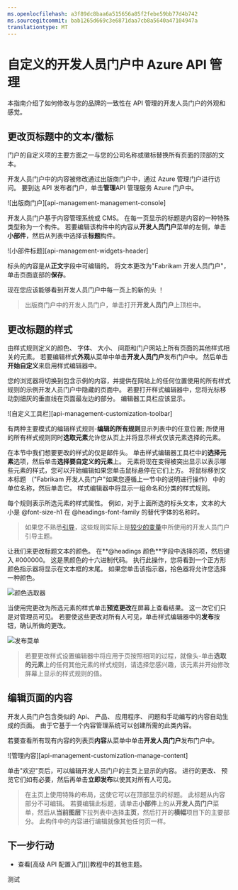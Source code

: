 ```yaml
---
ms.openlocfilehash: a3f89dc8baa6a515656a85f2febe59bb77d4b742
ms.sourcegitcommit: bab1265d669c3e6871daa7cb8a5640a47104947a
translationtype: MT
---
```

<properties
    pageTitle="自定义的开发人员门户中 Azure API 管理"
    description="自定义的开发人员门户中 Azure API 管理。"
    services="api-management"
    documentationCenter=""
    authors="steved0x"
    manager="dwrede"
    editor=""/>

<tags
    ms.service="api-management"
    ms.workload="mobile"
    ms.tgt_pltfrm="na"
    ms.devlang="na"
    ms.topic="get-started-article" 
    ms.date="08/05/2015"
    ms.author="sdanie"/>

# 自定义的开发人员门户中 Azure API 管理

本指南介绍了如何修改与您的品牌的一致性在 API 管理的开发人员门户的外观和感觉。

## <a name="change-page-headers"> </a>更改页标题中的文本/徽标

门户的自定义项的主要方面之一与您的公司名称或徽标替换所有页面的顶部的文本。

开发人员门户中的内容被修改通过出版商门户中，通过 Azure 管理门户进行访问。 要到达 API 发布者门户，单击**管理**API 管理服务 Azure 门户中。

![出版商门户][api-management-management-console]

开发人员门户基于内容管理系统或 CMS。 在每一页显示的标题是内容的一种特殊类型称为一个构件。 若要编辑该构件中的内容从**开发人员门户**菜单的左侧，单击**小部件**，然后从列表中选择该**标题**构件。

![小部件标题][api-management-widgets-header]

标头的内容是从**正文**字段中可编辑的。 将文本更改为"Fabrikam 开发人员门户"，单击页面底部的**保存**。

现在您应该能够看到开发人员门户中每一页上的新的头 ！

> 出版商门户中的开发人员门户，单击打开**开发人员门户**上顶栏中。

## <a name="change-headers-styling"> </a>更改标题的样式

由样式规则定义的颜色、 字体、 大小、 间距和门户网站上所有页面的其他样式相关的元素。 若要编辑样式**外观**从菜单中单击**开发人员门户**发布门户中。 然后单击**开始自定义**来启用样式编辑器中。

您的浏览器将切换到包含示例的内容，并提供在网站上的任何位置使用的所有样式规则的示例开发人员门户中隐藏的页面中。 若要打开样式编辑器中，您将光标移动到细灰的垂直线在页面最左边的部分。 编辑器工具栏应该显示。

![自定义工具栏][api-management-customization-toolbar]

有两种主要模式的编辑样式规则-**编辑的所有规则**显示列表中的任意位置; 所使用的所有样式规则同时**选取元素**允许您从页上并将显示样式仅该元素选择的元素。

在本节中我们想要更改的样式的仅是邮件头。 单击样式编辑器工具栏中的**选择元素**选项，然后单击**选择要自定义的元素**上。 元素将现在变得被突出显示以表示哪些元素的样式，您可以开始编辑如果您单击鼠标悬停在它们上方。 将鼠标移到文本标题 （"Fabrikam 开发人员门户"如果您遵循上一节中的说明进行操作） 中的单位名称，然后单击它。 样式编辑器中将显示一组命名和分类的样式规则。

每个规则表示所选元素的样式属性。 例如，对于上面所选的标头文本，文本的大小是 @font-size-h1 在 @headings-font-family 的替代字体的名称时。

> 如果您不熟悉[引导][]，这些规则实际上是[较少的变量][]中所使用的开发人员门户引导主题。

让我们来更改标题文本的颜色。 在**@headings 颜色**字段中选择的项，然后键入 #000000。 这是黑颜色的十六进制代码。 执行此操作，您将看到一个正方形颜色指示器将显示在文本框的末尾。 如果您单击该指示器，拾色器将允许您选择一种颜色。

![颜色选取器][api-management-customization-toolbar-color-picker]

当使用完更改为所选元素的样式单击**预览更改**在屏幕上查看结果。 这一次它们只是对管理员可见。 若要使这些更改对所有人可见，单击样式编辑器中的**发布**按钮，确认所做的更改。

![发布菜单][api-management-customization-toolbar-publish-form]

> 若要更改样式设置编辑器中将应用于页按照相同的过程，就像头-单击**选取的元素**上的任何其他元素的样式规则，请选择您感兴趣，该元素并开始修改屏幕上显示的样式规则的值。

## <a name="edit-page-contents"> </a>编辑页面的内容

开发人员门户包含类似的 Api、 产品、 应用程序、 问题和手动编写的内容自动生成的页面。 由于它基于一个内容管理系统可以创建所需的此类内容。

若要查看所有现有内容的列表页**内容**从菜单中单击**开发人员门户**发布门户中。

![管理内容][api-management-customization-manage-content]

单击"欢迎"页后，可以编辑开发人员门户的主页上显示的内容。 进行的更改、 预览它们如有必要，然后再单击**立即发布**以使其对所有人可见。

> 在主页上使用特殊的布局，这使它可以在顶部显示的标题。 此标题从内容部分不可编辑。 若要编辑此标题，请单击**小部件**上的从**开发人员门户**菜单，然后从**当前图层**下拉列表中选择**主页**，然后打开的**横幅**项目下的主要部分。 此构件中的内容进行编辑就像其他任何页一样。

## <a name="next-steps"> </a>下一步行动

-   查看[高级 API 配置入门][]教程中的其他主题。

[更改页面页眉中的文本/徽标]: #change-page-headers
[更改标题的样式]: #change-headers-styling
[编辑页面的内容]: #edit-page-contents
[下一步行动]: #next-steps

[管理门户]: https://manage.windowsazure.com/

[api 管理管理控制台]: ./media/api-management-customize-portal/api-management-management-console.png
[api 管理小部件标题]: ./media/api-management-customize-portal/api-management-widgets-header.png
[api 管理自定义工具栏]: ./media/api-management-customize-portal/api-management-customization-toolbar.png
[api-management-customization-toolbar-color-picker]: ./media/api-management-customize-portal/api-management-customization-toolbar-color-picker.png
[api-management-customization-toolbar-publish-form]: ./media/api-management-customize-portal/api-management-customization-toolbar-publish-form.png
[api 管理-自定义的管理的内容]: ./media/api-management-customize-portal/api-management-customization-manage-content.png


[开始使用高级 API 配置]: api-management-get-started-advanced.md
[引导]: http://getbootstrap.com/
[较少的变量]: http://getbootstrap.com/css/

测试

